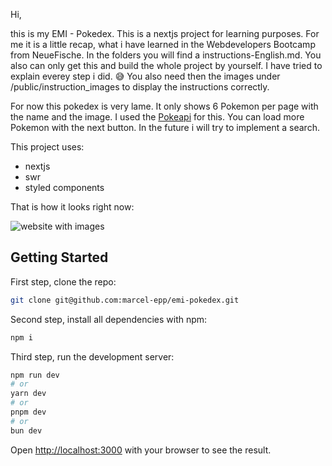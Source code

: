 Hi,

this is my EMI - Pokedex. This is a nextjs project for learning purposes. For me it is a little recap, what i have learned in the Webdevelopers Bootcamp from NeueFische. In the folders you will find a instructions-English.md. You also can only get this and build the whole project by yourself. I have tried to explain everey step i did. 😅 You also need then the images under /public/instruction_images to display the instructions correctly.

For now this pokedex is very lame. It only shows 6 Pokemon per page with the name and the image. I used the [Pokeapi](https://pokeapi.co/) for this. You can load more Pokemon with the next button. In the future i will try to implement a search.

This project uses:

- nextjs
- swr
- styled components

That is how it looks right now:

![website with images](../emi-pokedex/public/instruction_images/pokemon-04.png)

## Getting Started

First step, clone the repo:

```bash
git clone git@github.com:marcel-epp/emi-pokedex.git
```

Second step, install all dependencies with npm:

```Bash
npm i
```

Third step, run the development server:

```bash
npm run dev
# or
yarn dev
# or
pnpm dev
# or
bun dev
```

Open [http://localhost:3000](http://localhost:3000) with your browser to see the result.
